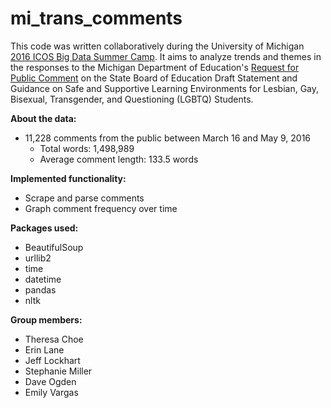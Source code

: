 # mi_trans_comments

This code was written collaboratively during the University of Michigan [2016 ICOS Big Data Summer Camp](https://ibug-um16.github.io/2016-summer-camp/). It aims to analyze trends and themes in the responses to the Michigan Department of Education's [Request for Public Comment](http://everyvoicecountsmi.org/136) on the State Board of Education Draft Statement and Guidance on Safe and Supportive Learning Environments for Lesbian, Gay, Bisexual, Transgender, and Questioning (LGBTQ) Students. 

**About the data:**
- 11,228 comments from the public between March 16 and May 9, 2016
    - Total words: 1,498,989
    - Average comment length: 133.5 words

**Implemented functionality:**
- Scrape and parse comments
- Graph comment frequency over time

**Packages used:**
- BeautifulSoup
- urllib2
- time
- datetime
- pandas
- nltk

**Group members:**
- Theresa Choe
- Erin Lane
- Jeff Lockhart
- Stephanie Miller
- Dave Ogden
- Emily Vargas
